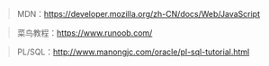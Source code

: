 > MDN：https://developer.mozilla.org/zh-CN/docs/Web/JavaScript

> 菜鸟教程：https://www.runoob.com/

> PL/SQL：http://www.manongjc.com/oracle/pl-sql-tutorial.html